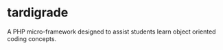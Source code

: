 # tardigrade
A PHP micro-framework designed to assist students learn object oriented coding concepts.
